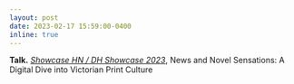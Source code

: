 ```yaml
---
layout: post
date: 2023-02-17 15:59:00-0400
inline: true
---
```


<strong>Talk.</strong> <em> [Showcase HN / DH Showcase 2023](https://crihn.openum.ca/nouvelles/2022/12/08/vitrine-hn-dh-showcase-2023/)</em>, News and Novel Sensations: A Digital Dive into Victorian Print Culture
